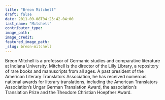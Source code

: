 ```yaml
---
title: "Breon Mitchell"
draft: false
date: 2011-09-08T04:23:42-04:00
last_name: "Mitchell"
contributor_type:
image_path:
image_credit:
featured_image_path:
_slug: breon-mitchell
---
```


Breon Mitchell is a professor of Germanic studies and comparative literature at Indiana University. Mitchell is the director of the Lilly Library, a repository of rare books and manuscripts from all ages. A past president of the American Literary Translators Association, he has received numerous national awards for literary translations, including the American Translators Association’s Ungar German Translation Award, the association’s Translation Prize and the Theodore Christian Hoepfner Award.

